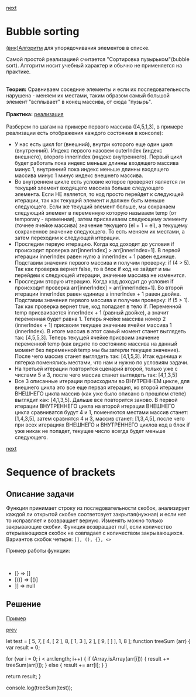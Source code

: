 <a href="02.md">next</a>

<h1>Bubble sorting</h1>

<div>
<a href="https://ru.wikipedia.org/wiki/%D0%90%D0%BB%D0%B3%D0%BE%D1%80%D0%B8%D1%82%D0%BC_%D1%81%D0%BE%D1%80%D1%82%D0%B8%D1%80%D0%BE%D0%B2%D0%BA%D0%B8">(вик)Алгоритм</a> для упорядочивания элементов в списке.

<br/>

Самой простой реализацией считается "Сортировка пузырьком"(bubble sort). Алгоритм носит учебный характер и обычно не применяется на практике.

<br/>

<div>
<strong>Теория:</strong> Сравниваем соседние элементы и если их последовательность нарушена - меняем их местами,
таким образом самый большой элемент "всплывает" в конец массива, от сюда "пузырь".
</div>

<br/>

<div>
<strong>Практика:</strong> <a href="https://codepen.io/paawel/pen/oEwRVQ?editors=0012">реализация</a>
</div>


<br/>

<div>
Разберем по шагам на примере первого массива ([4,5,1,3], в примере реализации есть отображения каждого состояния в консоле):

<ul>
<li>
У нас есть цикл for (внешний), внутри которого еще один цикл (внутренний).
Индекс первого назовем outerIndex (индекс внешнего), второго innerIndex (индекс внутреннего).
Первый цикл будет работать пока индекс меньше длинны входящего массива минус 1,
внутренний пока индекс меньше длинны входящего массива минус 1 минус индекс внешнего массива.
</li>
<li>
Во внутреннем цикле есть условие которое проверяет является ли текущий элемент входящего массива больше следующего элемента.
Если НЕ является, то код просто перейдет к следующей итерации, так как текущий элемент и должен быть меньше следующего.
Если же текущий элемент больше, мы сохранаем следующий элемент в переменную которую называем temp (от temporary - временная),
затем присваиваем следующему элементу (точнее ячейке массива) значение текущего (el + 1 = el), а текущему сохраненное значение следующего.
То есть меняем их местами, а затем переходим к следующей итерации.
</li>
<li>
Проследим первую итерацию. Когда код доходит до условия if происходит проверка arr[innerIndex] > arr[innerIndex+1].
В первой итерации innerIndex равен нулю а innerIndex + 1 равен единице. Подставим значения первого массива и получим проверку:
if (4 > 5). Так как проверка вернет false, то в блок if код не зайдет и мы перейдем к следующей итерации, значение массива не изменится.
</li>
<li>
Проследим вторую итерацию. Когда код доходит до условия if происходит проверка arr[innerIndex] > arr[innerIndex+1].
Во второй итерации innerIndex равен единице а innerIndex + 1 равен двойке. Подставим значения первого массива и получим проверку:
if (5 > 1). Так как проверка вернет true, код попадает в тело if. Переменной temp присваивается innerIndex + 1 (равный двойке),
а значит переменная будет равна 1. Теперь ячейке массива номер 2 (innerIndex + 1) присвоим текущее значение ячейки массива 1 (innerIndex).
В итоге массив в этот самый момент станет выглядеть так: [4,5,5,3]. Теперь текущей ячейке присвоим значение переменной temp
(как видите по состоянию массива на данный момент без переменной temp мы бы затерли текущее значение).
После чего массив станет выглядеть так: [4,1,5,3]. Итак единица и пятерка поменялись местами, что нам и нужно по условиям задачи.
</li>
<li>
На третьей итерации повторится сценарий второй, только уже с числами 5 и 3, после чего массив станет выглядеть так: [4,1,3,5]
</li>
<li>
Все 3 описанные итерации происходили во ВНУТРЕННЕМ цикле, для внешнего цикла это все еще первая итерация,
ко второй итерации ВНЕШНЕГО цикла массив (как уже было описано в прошлом степе) выглядит как: [4,1,3,5]. Дальше все повторится заново.
В первой итерации ВНУТРЕННЕГО цикла на второй итерации ВНЕШНЕГО цикла сравниватся будут 4 и 1, поменяются местами массив станет: [1,4,3,5],
затем сравнятся 4 и 3, массив станет: [1,3,4,5], после чего при всех итерациях ВНЕШНЕГО и ВНУТРЕННЕГО циклов код в блок if уже никак не попадет,
текущее число всегда будет меньше следующего.
</li>
</ul>

</div>

</div>



<a href="03.md">next</a>

<h1>Sequence of brackets</h1>

<h2>Описание задачи</h2>
<div>
Функция принимает строку из последовательности скобок,
анализирует каждой ли открытой скобке соответсвует закрытая(нужная) и
если нет то исправляет и возвращает верную. Изменять можно только закрывающие скобки.
Функция возвращает null, если количество открывающихся скобок не совпадает с количеством закрывающихся.
Вариантов скобок четыре: <code>[], (), {}, <></code>

<br/>

Пример работы функции:

<br/>
<ul>
<li>
    [} => []
</li>
<li>
    [()} => [()]
</li>
<li>
    ]] => null
</li>
</ul>

</div>

<h2>Решение</h2>
<div>
<a href="https://codepen.io/paawel/pen/KQvGbz?editors=0002">Пример</a>
</div>

</div>


<a href="01.md">prev</a>




let test = [
                5,
                7,
                [
                  4,
                  [ 2 ],
                  8,
                  [ 1, 3 ],
                  2
                ],
                [
                  9,
                  [ ]
                ],
                1,
                8
           ];
function treeSum (arr) {
  var result = 0;

  for (var i = 0; i < arr.length; i++) {
    if (Array.isArray(arr[i])) {
      result += treeSum(arr[i]);
    } else {
      result += arr[i];
    }
  }

  return result;
}

console.log(treeSum(test));